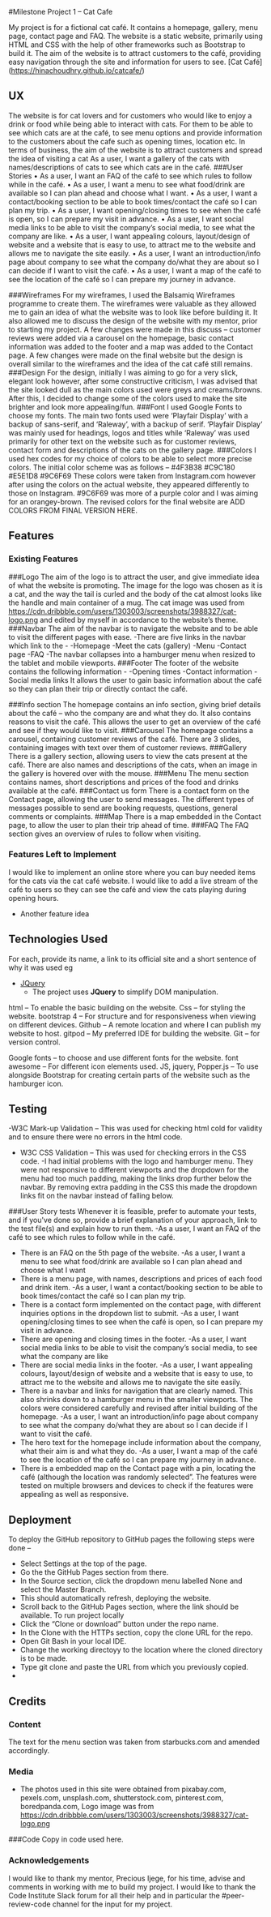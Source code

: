 #Milestone Project 1 – Cat Cafe

My project is for a fictional cat café. It contains a homepage, gallery, menu page, contact page and FAQ. The website is a static website, primarily using HTML and CSS with the help of other frameworks such as Bootstrap to build it. The aim of the website is to attract customers to the café, providing easy navigation through the site and information for users to see. 
[Cat Café] (https://hinachoudhry.github.io/catcafe/)
## UX
 The website is for cat lovers and for customers who would like to enjoy a drink or food while being able to interact with cats. For them to be able to see which cats are at the café, to see menu options and provide information to the customers about the cafe such as opening times, location etc. In terms of business, the aim of the website is to attract customers and spread the idea of visiting a cat As a user, I want a gallery of the cats with names/descriptions of cats to see which cats are in the café.
###User Stories
•	As a user, I want an FAQ of the café to see which rules to follow while in the café.
•	As a user, I want a menu to see what food/drink are available so I can plan ahead and choose what I want.
•	As a user, I want a contact/booking section to be able to book times/contact the café so I can plan my trip.
•	As a user, I want opening/closing times to see when the café is open, so I can prepare my visit in advance.
•	As a user, I want social media links to be able to visit the company’s social media, to see what the company are like.
•	As a user, I want appealing colours, layout/design of website and a website that is easy to use, to attract me to the website and allows me to navigate the site easily.
•	As a user, I want an introduction/info page about company to see what the company do/what they are about so I can decide if I want to visit the café. 
•	As a user, I want a map of the café to see the location of the café so I can prepare my journey in advance. 

###Wireframes 
For my wireframes, I used the Balsamiq Wireframes programme to create them. The wireframes were valuable as they allowed me to gain an idea of what the website was to look like before building it. It also allowed me to discuss the design of the website with my mentor, prior to starting my project. A few changes were made in this discuss – customer reviews were added via a carousel on the homepage, basic contact information was added to the footer and a map was added to the Contact page. A few changes were made on the final website but the design is overall similar to the wireframes and the idea of the cat café still remains. 
###Design
For the design, initially I was aiming to go for a very slick, elegant look however, after some constructive criticism, I was advised that the site looked dull as the main colors used were greys and creams/browns. After this, I decided to change some of the colors used to make the site brighter and look more appealing/fun. 
###Font
I used Google Fonts to choose my fonts. The main two fonts used were ‘Playfair Display’ with a backup of sans-serif, and ‘Raleway’, with a backup of serif. ‘Playfair Display’ was mainly used for headings, logos and titles while ‘Raleway’ was used primarily for other text on the website such as for customer reviews, contact form and descriptions of the cats on the gallery page. 
###Colors
I used hex codes for my choice of colors to be able to select more precise colors. The initial color scheme was as follows – 
#4F3B38
#C9C180
#E5E1D8
#9C6F69
These colors were taken from Instagram.com however after using the colors on the actual website, they appeared differently to those on Instagram. #9C6F69 was more of a purple color and I was aiming for an orangey-brown. The revised colors for the final website are ADD COLORS FROM FINAL VERSION HERE.



## Features
### Existing Features
###Logo 
The aim of the logo is to attract the user, and give immediate idea of what the website is promoting. The image for the logo was chosen as it is a cat, and the way the tail is curled and the body of the cat almost looks like the handle and main container of a mug. The cat image was used from https://cdn.dribbble.com/users/1303003/screenshots/3988327/cat-logo.png and edited by myself in accordance to the website’s theme. 
###Navbar
The aim of the navbar is to navigate the website and to be able to visit the different pages with ease. 
-There are five links in the navbar which link to the - 
-Homepage
-Meet the cats (gallery)
-Menu
-Contact page
-FAQ
-The navbar collapses into a hamburger menu when resized to the tablet and mobile viewports.
###Footer
The footer of the website contains the following information - 
-Opening times
-Contact information
-Social media links
It allows the user to gain basic information about the café so they can plan their trip or directly contact the café. 

###Info section
The homepage contains an info section, giving brief details about the café – who the company are and what they do. It also contains reasons to visit the café. This allows the user to get an overview of the café and see if they would like to visit. 
###Carousel
The homepage contains a carousel, containing customer reviews of the café. There are 3 slides, containing images with text over them of customer reviews. 
###Gallery
There is a gallery section, allowing users to view the cats present at the café. There are also names and descriptions of the cats, when an image in the gallery is hovered over with the mouse.
###Menu
The menu section contains names, short descriptions and prices of the food and drinks available at the café. 
###Contact us form
There is a contact form on the Contact page, allowing the user to send messages. The different types of messages possible to send are booking requests, questions, general comments or complaints. 
###Map
There is a map embedded in the Contact page, to allow the user to plan their trip ahead of time. 
###FAQ 
The FAQ section gives an overview of rules to follow when visiting. 

### Features Left to Implement

I would like to implement an online store where you can buy needed items for the cats via the cat café website. 
I would like to add a live stream of the café to users so they can see the café and view the cats playing during opening hours. 

- Another feature idea
## Technologies Used

For each, provide its name, a link to its official site and a short sentence of why it was used eg 
- [JQuery](https://jquery.com)
    - The project uses **JQuery** to simplify DOM manipulation.

html – To enable the basic building on the website.
Css – for styling the website. 
bootstrap 4 – For structure and for responsiveness when viewing on different devices. 
Github – A remote location and where I can publish my website to host. 
gitpod – My preferred IDE for building the website. 
Git – for version control. 

Google fonts – to choose and use different fonts for the website. 
font awesome – For different icon elements used. 
JS, jquery, Popper.js – To use alongside Bootstrap for creating certain parts of the website such as the hamburger icon. 


## Testing
-W3C Mark-up Validation – This was used for checking html cold for validity and to ensure there were no errors in the html code. 
- W3C CSS Validation – This was used for checking errors in the CSS code. 
-I had initial problems with the logo and hamburger menu. They were not responsive to different viewports and the dropdown for the menu had too much padding, making the links drop further below the navbar. By removing extra padding in the CSS this made the dropdown links fit on the navbar instead of falling below. 

###User Story tests
Whenever it is feasible, prefer to automate your tests, and if you've done so, provide a brief explanation of your approach, link to the test file(s) and explain how to run them.
-As a user, I want an FAQ of the café to see which rules to follow while in the café.
-	There is an FAQ on the 5th page of the website. 
-As a user, I want a menu to see what food/drink are available so I can plan ahead and choose what I want
-	There is a menu page, with names, descriptions and prices of each food and drink item. 
-As a user, I want a contact/booking section to be able to book times/contact the café so I can plan my trip.
-	There is a contact form implemented on the contact page, with different inquiries options in the dropdown list to submit. 
-As a user, I want opening/closing times to see when the café is open, so I can prepare my visit in advance.
-	There are opening and closing times in the footer. 
-As a user, I want social media links to be able to visit the company’s social media, to see what the company are like
-	There are social media links in the footer. 
-As a user, I want appealing colours, layout/design of website and a website that is easy to use, to attract me to the website and allows me to navigate the site easily.
-	There is a navbar and links for navigation that are clearly named. This also shrinks down to a hamburger menu in the smaller viewports. The colors were considered carefully and revised after initial building of the homepage. 
-As a user, I want an introduction/info page about company to see what the company do/what they are about so I can decide if I want to visit the café. 
-	The hero text for the homepage include information about the company, what their aim is and what they do. 
-As a user, I want a map of the café to see the location of the café so I can prepare my journey in advance.
-	There is a embedded map on the Contact page with a pin, locating the café (although the location was randomly selected”.
The features were tested on multiple browsers and devices to check if the features were appealing as well as responsive. 


## Deployment
To deploy the GitHub repository to GitHub pages the following steps were done – 
-	Select Settings at the top of the page. 
-	Go the the GitHub Pages section from there.
-	In the Source section, click the dropdown menu labelled None and select the Master Branch. 
-	This should automatically refresh, deploying the website. 
-	Scroll back to the GitHub Pages section, where the link should be available. 
To run project locally
-	Click the “Clone or download” button under the repo name. 
-	In the Clone with the HTTPs section, copy the clone URL for the repo.
-	Open Git Bash in your local IDE. 
-	Change the working directoyy to the location where the cloned directory is to be made. 
-	Type git clone and paste the URL from which you previously copied. 
-	


## Credits

### Content
The text for the menu section was taken from starbucks.com and amended accordingly. 

### Media
- The photos used in this site were obtained from pixabay.com, pexels.com, unsplash.com, shutterstock.com, pinterest.com, boredpanda.com, Logo image was from https://cdn.dribbble.com/users/1303003/screenshots/3988327/cat-logo.png

###Code 
Copy in code used here. 

### Acknowledgements
I would like to thank my mentor, Precious Ijege, for his time, advise and comments in working with me to build my project.
I would like to thank the Code Institute Slack forum for all their help and in particular the #peer-review-code channel for the input for my project. 




